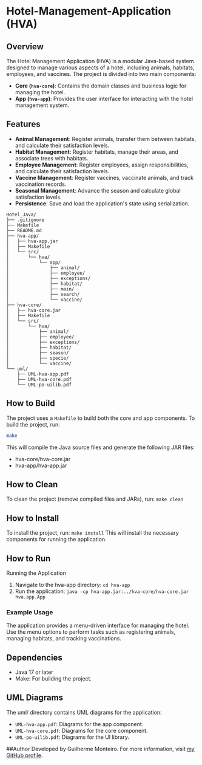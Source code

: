 # Hotel-Management-Application (HVA)

## Overview

The Hotel Management Application (HVA) is a modular Java-based system designed to manage various aspects of a hotel, including animals, habitats, employees, and vaccines. The project is divided into two main components:

- **Core (`hva-core`)**: Contains the domain classes and business logic for managing the hotel.
- **App (`hva-app`)**: Provides the user interface for interacting with the hotel management system.

## Features

- **Animal Management**: Register animals, transfer them between habitats, and calculate their satisfaction levels.
- **Habitat Management**: Register habitats, manage their areas, and associate trees with habitats.
- **Employee Management**: Register employees, assign responsibilities, and calculate their satisfaction levels.
- **Vaccine Management**: Register vaccines, vaccinate animals, and track vaccination records.
- **Seasonal Management**: Advance the season and calculate global satisfaction levels.
- **Persistence**: Save and load the application's state using serialization.

```
Hotel_Java/
├── .gitignore
├── Makefile
├── README.md
├── hva-app/
│   ├── hva-app.jar
│   ├── Makefile
│   └── src/
│       └── hva/
│           └── app/
│               ├── animal/
│               ├── employee/
│               ├── exceptions/
│               ├── habitat/
│               ├── main/
│               ├── search/
│               └── vaccine/
├── hva-core/
│   ├── hva-core.jar
│   ├── Makefile
│   └── src/
│       └── hva/
│           ├── animal/
│           ├── employee/
│           ├── exceptions/
│           ├── habitat/
│           ├── season/
│           ├── specie/
│           └── vaccine/
└── uml/
    ├── UML-hva-app.pdf
    ├── UML-hva-core.pdf
    └── UML-po-uilib.pdf
````
## How to Build

The project uses a `Makefile` to build both the core and app components. To build the project, run:

```bash
make
```
This will compile the Java source files and generate the following JAR files:
- hva-core/hva-core.jar
- hva-app/hva-app.jar

## How to Clean
To clean the project (remove compiled files and JARs), run:
`make clean`

## How to Install
To install the project, run:
`make install`
This will install the necessary components for running the application.

## How to Run
Running the Application
1. Navigate to the hva-app directory:
`cd hva-app`
2. Run the application:
`java -cp hva-app.jar:../hva-core/hva-core.jar hva.app.App`

### Example Usage
The application provides a menu-driven interface for managing the hotel. Use the menu options to perform tasks such as registering animals, managing habitats, and tracking vaccinations.

## Dependencies
- Java 17 or later
- Make: For building the project.

## UML Diagrams
The uml/ directory contains UML diagrams for the application:

- `UML-hva-app.pdf`: Diagrams for the app component.
- `UML-hva-core.pdf`: Diagrams for the core component.
- `UML-po-uilib.pdf`: Diagrams for the UI library.

##Author
Developed by Guilherme Monteiro. For more information, visit [my GitHub profile](https://github.com/Monteir016).

